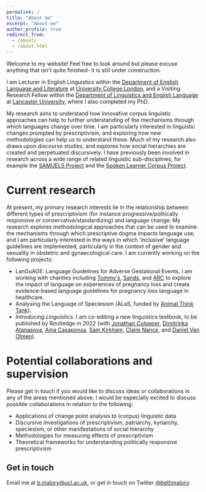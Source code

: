 ```yaml
---
permalink: /
title: "About me"
excerpt: "About me"
author_profile: true
redirect_from: 
  - /about/
  - /about.html
---
```

Welcome to my website! Feel free to look around but please excuse anything that isn't quite finished- it is still under construction. 

I am Lecturer in English Linguistics within the [Department of English Language and Literature](https://www.ucl.ac.uk/english/) at [University College London](https://www.ucl.ac.uk/), and a Visiting Research Fellow within the [Department of Linguistics and English Language](https://www.lancaster.ac.uk/linguistics/) at [Lancaster University](https://www.lancaster.ac.uk/), where I also completed my PhD.

My research aims to understand how innovative corpus linguistic approaches can help to further understanding of the mechanisms through which languages change over time. I am particularly interested in linguistic changes prompted by prescriptivism, and exploring how new methodologies can help us to understand these. Much of my research also draws upon discourse studies, and explores how social hierarchies are created and perpetuated discursively. I have previously been involved in research across a wide range of related linguistic sub-disciplines, for example the [SAMUELS Project](https://www.gla.ac.uk/schools/critical/research/fundedresearchprojects/samuels/) and the [Spoken Learner Corpus Project](https://www.trinitycollege.com/about-us/research/Trinity-corpus).

Current research
======
At present, my primary research interests lie in the relationship between different types of prescriptivism (for instance progressive/politically responsive or conservative/standardizing) and language change. My research explores methodological approaches that can be used to examine the mechanisms through which prescriptive dogma impacts language use, and I am particularly interested in the ways in which 'inclusive' language guidelines are implemented, particularly in the context of gender and sexuality in obstetric and gynaecological care. I am currently working on the following projects: 

* LanGuAGE: Language Guidelines for Adverse Gestational Events. I am working with charities including [Tommy's](https://www.tommys.org/), [Sands](https://www.sands.org.uk/), and [ARC](https://www.arc-uk.org/) to explore the impact of language on experiences of pregnancy loss and create evidence-based language guidelines for pregnancy loss language in healthcare.
* Analysing the Language of Speciesism (ALaS, funded by [Animal Think Tank](https://animalthinktank.org.uk/)). 
* *Introducing Linguistics*. I am co-editing a new linguistics textbook, to be published by Routledge in 2022 (with [Jonathan Culpeper](https://www.lancaster.ac.uk/linguistics/about/people/jonathan-culpeper), [Dimitrinka Atanasova](https://www.lancaster.ac.uk/linguistics/about/people/dimitrinka-atanasova), [Aina Casaponsa](https://www.lancaster.ac.uk/linguistics/about/people/aina-casaponsa), [Sam Kirkham](https://www.lancaster.ac.uk/linguistics/about/people/sam-kirkham), [Claire Nance](https://www.lancaster.ac.uk/linguistics/about/people/claire-nance), and [Daniel Van Olmen](https://www.lancaster.ac.uk/linguistics/about/people/daniel-van-olmen)). 


Potential collaborations and supervision
======
Please get in touch if you would like to discuss ideas or collaborations in any of the areas mentioned above. I would be especially excited to discuss possible collaborations in relation to the following:

* Applications of change point analysis to (corpus) linguistic data
* Discursive investigations of prescriptivism, patriarchy, kyriarchy, speciesism, or other manifestations of social hierarchy
* Methodologies for measuring effects of prescriptivism
* Theoretical frameworks for understanding politically responsive prescriptivism



Get in touch
------
Email me at b.malory@ucl.ac.uk, or get in touch on Twitter [@bethmalory](https://twitter.com/BethMalory?ref_src=twsrc%5Egoogle%7Ctwcamp%5Eserp%7Ctwgr%5Eauthor). 
